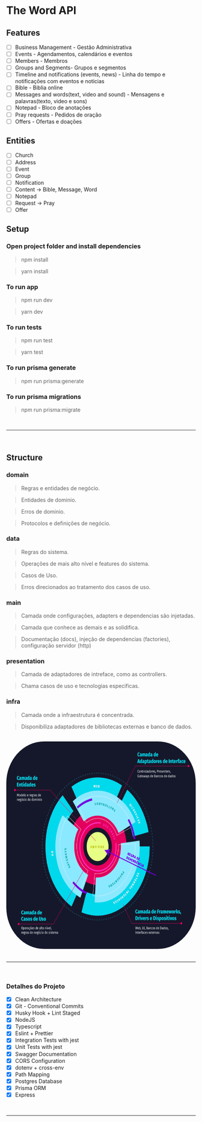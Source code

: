 # The Word API

## Features

-   [ ] Business Management - Gestão Administrativa
-   [ ] Events - Agendamentos, calendários e eventos
-   [ ] Members - Membros
-   [ ] Groups and Segments- Grupos e segmentos
-   [ ] Timeline and notifications (events, news) - Linha do tempo e notificações com eventos e noticias
-   [ ] Bible - Biblia online
-   [ ] Messages and words(text, video and sound) - Mensagens e palavras(texto, video e sons)
-   [ ] Notepad - Bloco de anotações
-   [ ] Pray requests - Pedidos de oração
-   [ ] Offers - Ofertas e doações

## Entities

-   [ ] Church
-   [ ] Address
-   [ ] Event
-   [ ] Group
-   [ ] Notification
-   [ ] Content -> Bible, Message, Word
-   [ ] Notepad
-   [ ] Request -> Pray
-   [ ] Offer

## Setup

### Open project folder and install dependencies

> npm install

> yarn install

### To run app

> npm run dev

> yarn dev

### To run tests

> npm run test

> yarn test

### To run prisma generate

> npm run prisma:generate

### To run prisma migrations

> npm run prisma:migrate

<br>
<hr>
<br>

## Structure

### domain

> Regras e entidades de negócio.

> Entidades de dominio.

> Erros de dominio.

> Protocolos e definições de negócio.

### data

> Regras do sistema.

> Operações de mais alto nível e features do sistema.

> Casos de Uso.

> Erros direcionados ao tratamento dos casos de uso.

### main

> Camada onde configurações, adapters e dependencias são injetadas.

> Camada que conhece as demais e as solidifica.

> Documentação (docs), injeção de dependencias (factories), configuração servidor (http)

### presentation

> Camada de adaptadores de intreface, como as controllers.

> Chama casos de uso e tecnologias especificas.

### infra

> Camada onde a infraestrutura é concentrada.

> Disponibiliza adaptadores de bibliotecas externas e banco de dados.

<br>
<div  align="center" >
<img src="./assets/clean.png " alt="clean architecture layers - folder by Otávio Lemos" style="height: 550px; width:650px;border-radius:20%;"/>
</div>

<br>
<hr>
<br>

### Detalhes do Projeto

-   [x] Clean Architecture
-   [x] Git - Conventional Commits
-   [x] Husky Hook + Lint Staged
-   [x] NodeJS
-   [x] Typescript
-   [x] Eslint + Prettier
-   [x] Integration Tests with jest
-   [x] Unit Tests with jest
-   [x] Swagger Documentation
-   [x] CORS Configuration
-   [x] dotenv + cross-env
-   [x] Path Mapping
-   [x] Postgres Database
-   [x] Prisma ORM
-   [x] Express

<br>
<hr>
<br>
